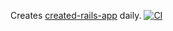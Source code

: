
Creates [created-rails-app](https://github.com/la-ruby/created-rails-app) daily. [![CI](https://github.com/la-ruby/create-rails-app/actions/workflows/workflow_1.yml/badge.svg)](https://github.com/la-ruby/create-rails-app/actions/workflows/workflow_1.yml)

